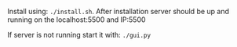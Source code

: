 Install using: `./install.sh`.
After installation server should be up and running on the localhost:5500 and IP:5500

If server is not running start it with: `./gui.py`
